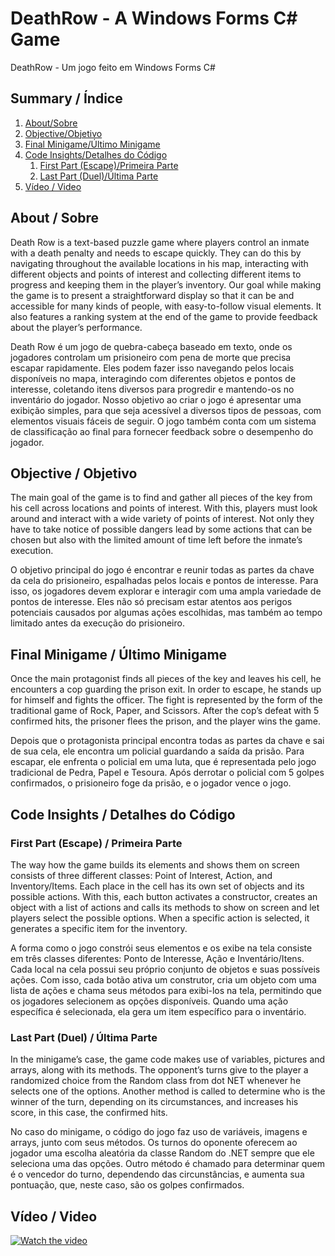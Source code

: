 # DeathRow - A Windows Forms C# Game
DeathRow - Um jogo feito em Windows Forms C#

## Summary / Índice

1. [About/Sobre](#about/sobre)
2. [Objective/Objetivo](#objective/objetivo)
3. [Final Minigame/Último Minigame](#final-minigame/ultimo-minigame)
4. [Code Insights/Detalhes do Código](#code-insights/detalhes-do-codigo)
   1. [First Part (Escape)/Primeira Parte](#first-part-(escape)/primeira-parte)
   2. [Last Part (Duel)/Última Parte](#last-part-(duel)/ultima-parte)
5. [Vídeo / Video](#video/video)

## About / Sobre
Death Row is a text-based puzzle game where players control an inmate with a death penalty and needs to escape quickly. They can do this by navigating throughout the available locations in his map, interacting with different objects and points of interest and collecting different items to progress and keeping them in the player’s inventory. Our goal while making the game is to present a straightforward display so that it can be and accessible for many kinds of people, with easy-to-follow visual elements. It also features a ranking system at the end of the game to provide feedback about the player’s performance.

Death Row é um jogo de quebra-cabeça baseado em texto, onde os jogadores controlam um prisioneiro com pena de morte que precisa escapar rapidamente. Eles podem fazer isso navegando pelos locais disponíveis no mapa, interagindo com diferentes objetos e pontos de interesse, coletando itens diversos para progredir e mantendo-os no inventário do jogador. Nosso objetivo ao criar o jogo é apresentar uma exibição simples, para que seja acessível a diversos tipos de pessoas, com elementos visuais fáceis de seguir. O jogo também conta com um sistema de classificação ao final para fornecer feedback sobre o desempenho do jogador.


## Objective / Objetivo
The main goal of the game is to find and gather all pieces of the key from his cell across locations and points of interest. With this, players must look around and interact with a wide variety of points of interest. Not only they have to take notice of possible dangers lead by some actions that can be chosen but also with the limited amount of time left before the inmate’s execution.

O objetivo principal do jogo é encontrar e reunir todas as partes da chave da cela do prisioneiro, espalhadas pelos locais e pontos de interesse. Para isso, os jogadores devem explorar e interagir com uma ampla variedade de pontos de interesse. Eles não só precisam estar atentos aos perigos potenciais causados por algumas ações escolhidas, mas também ao tempo limitado antes da execução do prisioneiro.

## Final Minigame / Último Minigame
Once the main protagonist finds all pieces of the key and leaves his cell, he encounters a cop guarding the prison exit. In order to escape, he stands up for himself and fights the officer. The fight is represented by the form of the traditional game of Rock, Paper, and Scissors. After the cop’s defeat with 5 confirmed hits, the prisoner flees the prison, and the player wins the game.

Depois que o protagonista principal encontra todas as partes da chave e sai de sua cela, ele encontra um policial guardando a saída da prisão. Para escapar, ele enfrenta o policial em uma luta, que é representada pelo jogo tradicional de Pedra, Papel e Tesoura. Após derrotar o policial com 5 golpes confirmados, o prisioneiro foge da prisão, e o jogador vence o jogo.

## Code Insights / Detalhes do Código
### First Part (Escape) / Primeira Parte
The way how the game builds its elements and shows them on screen consists of three different classes: Point of Interest, Action, and Inventory/Items. Each place in the cell has its own set of objects and its possible actions. With this, each button activates a constructor, creates an object with a list of actions and calls its methods to show on screen and let players select the possible options. When a specific action is selected, it generates a specific item for the inventory.

A forma como o jogo constrói seus elementos e os exibe na tela consiste em três classes diferentes: Ponto de Interesse, Ação e Inventário/Itens. Cada local na cela possui seu próprio conjunto de objetos e suas possíveis ações. Com isso, cada botão ativa um construtor, cria um objeto com uma lista de ações e chama seus métodos para exibi-los na tela, permitindo que os jogadores selecionem as opções disponíveis. Quando uma ação específica é selecionada, ela gera um item específico para o inventário.

### Last Part (Duel) / Última Parte
In the minigame’s case, the game code makes use of variables, pictures and arrays, along with its methods. The opponent’s turns give to the player a randomized choice from the Random class from dot NET whenever he selects one of the options. Another method is called to determine who is the winner of the turn, depending on its circumstances, and increases his score, in this case, the confirmed hits.

No caso do minigame, o código do jogo faz uso de variáveis, imagens e arrays, junto com seus métodos. Os turnos do oponente oferecem ao jogador uma escolha aleatória da classe Random do .NET sempre que ele seleciona uma das opções. Outro método é chamado para determinar quem é o vencedor do turno, dependendo das circunstâncias, e aumenta sua pontuação, que, neste caso, são os golpes confirmados.

## Vídeo / Video
[![Watch the video](https://img.youtube.com/vi/dHgyyThsXUY/maxresdefault.jpg)](https://youtu.be/dHgyyThsXUY)
